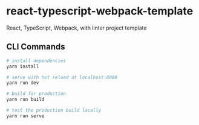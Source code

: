 # react-typescript-webpack-template

React, TypeScript, Webpack, with linter project template

## CLI Commands

``` bash
# install dependencies
yarn install

# serve with hot reload at localhost:8080
yarn run dev

# build for production
yarn run build

# test the production build locally
yarn run serve
```
